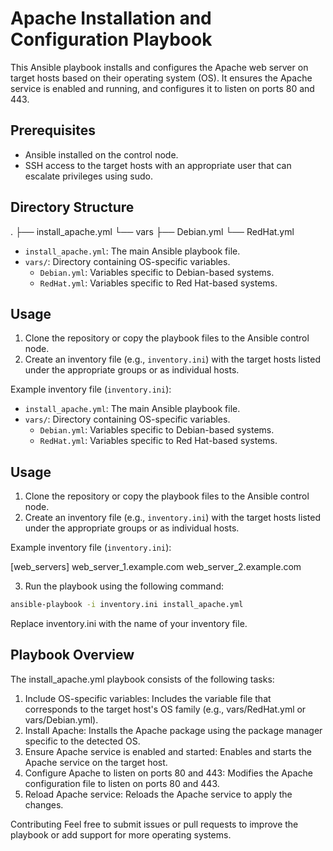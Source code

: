 # Apache Installation and Configuration Playbook

This Ansible playbook installs and configures the Apache web server on target hosts based on their operating system (OS). It ensures the Apache service is enabled and running, and configures it to listen on ports 80 and 443.

## Prerequisites

- Ansible installed on the control node.
- SSH access to the target hosts with an appropriate user that can escalate privileges using sudo.

## Directory Structure

.
├── install_apache.yml
└── vars
├── Debian.yml
└── RedHat.yml



- `install_apache.yml`: The main Ansible playbook file.
- `vars/`: Directory containing OS-specific variables.
  - `Debian.yml`: Variables specific to Debian-based systems.
  - `RedHat.yml`: Variables specific to Red Hat-based systems.

## Usage

1. Clone the repository or copy the playbook files to the Ansible control node.
2. Create an inventory file (e.g., `inventory.ini`) with the target hosts listed under the appropriate groups or as individual hosts.

Example inventory file (`inventory.ini`):




- `install_apache.yml`: The main Ansible playbook file.
- `vars/`: Directory containing OS-specific variables.
  - `Debian.yml`: Variables specific to Debian-based systems.
  - `RedHat.yml`: Variables specific to Red Hat-based systems.

## Usage

1. Clone the repository or copy the playbook files to the Ansible control node.
2. Create an inventory file (e.g., `inventory.ini`) with the target hosts listed under the appropriate groups or as individual hosts.

Example inventory file (`inventory.ini`):

[web_servers]
web_server_1.example.com
web_server_2.example.com


3. Run the playbook using the following command:

```bash
ansible-playbook -i inventory.ini install_apache.yml
```
Replace inventory.ini with the name of your inventory file.

## Playbook Overview
The install_apache.yml playbook consists of the following tasks:

1. Include OS-specific variables: Includes the variable file that corresponds to the target host's OS family (e.g., vars/RedHat.yml or vars/Debian.yml).
2. Install Apache: Installs the Apache package using the package manager specific to the detected OS.
3. Ensure Apache service is enabled and started: Enables and starts the Apache service on the target host.
4. Configure Apache to listen on ports 80 and 443: Modifies the Apache configuration file to listen on ports 80 and 443.
5. Reload Apache service: Reloads the Apache service to apply the changes.

Contributing
Feel free to submit issues or pull requests to improve the playbook or add support for more operating systems.

